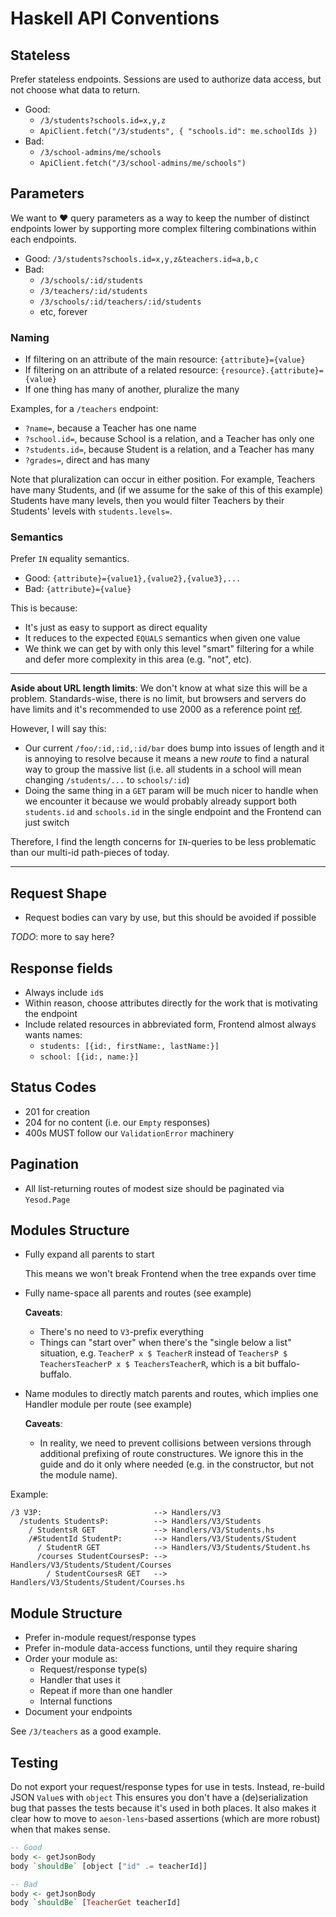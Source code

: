 # Haskell API Conventions

## Stateless

Prefer stateless endpoints. Sessions are used to authorize data access, but not
choose what data to return.

- Good:
  - `/3/students?schools.id=x,y,z`
  - `ApiClient.fetch("/3/students", { "schools.id": me.schoolIds })`
- Bad:
  - `/3/school-admins/me/schools`
  - `ApiClient.fetch("/3/school-admins/me/schools")`

## Parameters

We want to :heart: query parameters as a way to keep the number of distinct
endpoints lower by supporting more complex filtering combinations within each
endpoints.

- Good: `/3/students?schools.id=x,y,z&teachers.id=a,b,c`
- Bad:
  - `/3/schools/:id/students`
  - `/3/teachers/:id/students`
  - `/3/schools/:id/teachers/:id/students`
  - etc, forever

### Naming

- If filtering on an attribute of the main resource: `{attribute}={value}`
- If filtering on an attribute of a related resource:
  `{resource}.{attribute}={value}`
- If one thing has many of another, pluralize the many

Examples, for a `/teachers` endpoint:

- `?name=`, because a Teacher has one name
- `?school.id=`, because School is a relation, and a Teacher has only one
- `?students.id=`, because Student is a relation, and a Teacher has many
- `?grades=`, direct and has many

Note that pluralization can occur in either position. For example, Teachers have
many Students, and (if we assume for the sake of this of this example) Students
have many levels, then you would filter Teachers by their Students' levels with
`students.levels=`.

### Semantics

Prefer `IN` equality semantics.

- Good: `{attribute}={value1},{value2},{value3},...`
- Bad: `{attribute}={value}`

This is because:

- It's just as easy to support as direct equality
- It reduces to the expected `EQUALS` semantics when given one value
- We think we can get by with only this level "smart" filtering for a while and
  defer more complexity in this area (e.g. "not", etc).

---

**Aside about URL length limits**: We don't know at what size this will be a
problem. Standards-wise, there is no limit, but browsers and servers do have
limits and it's recommended to use 2000 as a reference point [ref].

[ref]: https://stackoverflow.com/questions/417142/what-is-the-maximum-length-of-a-url-in-different-browsers

However, I will say this:

- Our current `/foo/:id,:id,:id/bar` does bump into issues of length and it is
  annoying to resolve because it means a new *route* to find a natural way to
  group the massive list (i.e. all students in a school will mean changing
  `/students/...` to `schools/:id`)
- Doing the same thing in a `GET` param will be much nicer to handle when we
  encounter it because we would probably already support both `students.id` and
  `schools.id` in the single endpoint and the Frontend can just switch

Therefore, I find the length concerns for `IN`-queries to be less problematic
than our multi-id path-pieces of today.

---

## Request Shape

- Request bodies can vary by use, but this should be avoided if possible

*TODO*: more to say here?

## Response fields

- Always include `id`s
- Within reason, choose attributes directly for the work that is motivating the
  endpoint
- Include related resources in abbreviated form, Frontend almost always wants
  names:
  - `students: [{id:, firstName:, lastName:}]`
  - `school: [{id:, name:}]`

## Status Codes

- 201 for creation
- 204 for no content (i.e. our `Empty` responses)
- 400s MUST follow our `ValidationError` machinery

## Pagination

- All list-returning routes of modest size should be paginated via `Yesod.Page`

## Modules Structure

- Fully expand all parents to start

  This means we won't break Frontend when the tree expands over time

- Fully name-space all parents and routes (see example)

  **Caveats**:

  - There's no need to `V3`-prefix everything
  - Things can "start over" when there's the "single below a list" situation,
    e.g. `TeacherP x $ TeacherR` instead of `TeachersP $ TeachersTeacherP x $
    TeachersTeacherR`, which is a bit buffalo-buffalo.

- Name modules to directly match parents and routes, which implies one Handler
  module per route (see example)

  **Caveats**:

  - In reality, we need to prevent collisions between versions through additional
    prefixing of route constructures. We ignore this in the guide and do it only
    where needed (e.g. in the constructor, but not the module name).

Example:

```
/3 V3P:                         --> Handlers/V3
  /students StudentsP:          --> Handlers/V3/Students
    / StudentsR GET             --> Handlers/V3/Students.hs
    /#StudentId StudentP:       --> Handlers/V3/Students/Student
      / StudentR GET            --> Handlers/V3/Students/Student.hs
      /courses StudentCoursesP: --> Handlers/V3/Students/Student/Courses
        / StudentCoursesR GET   --> Handlers/V3/Students/Student/Courses.hs
```

## Module Structure

- Prefer in-module request/response types
- Prefer in-module data-access functions, until they require sharing
- Order your module as:
  - Request/response type(s)
  - Handler that uses it
  - Repeat if more than one handler
  - Internal functions
- Document your endpoints

See `/3/teachers` as a good example.

## Testing

Do not export your request/response types for use in tests. Instead, re-build
JSON `Value`s with `object` This ensures you don't have a (de)serialization bug
that passes the tests because it's used in both places. It also makes it clear
how to move to `aeson-lens`-based assertions (which are more robust) when that
makes sense.

```hs
-- Good
body <- getJsonBody
body `shouldBe` [object ["id" .= teacherId]]

-- Bad
body <- getJsonBody
body `shouldBe` [TeacherGet teacherId]
```
